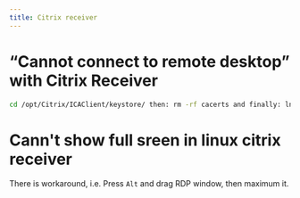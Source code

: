 ```yaml
---
title: Citrix receiver
---
```


# “Cannot connect to remote desktop” with Citrix Receiver

```bash
cd /opt/Citrix/ICAClient/keystore/ then: rm -rf cacerts and finally: ln -s /etc/ssl/certs cacerts
```

# Cann't show full sreen in linux citrix receiver
There is workaround, i.e. Press `Alt` and drag RDP window, then maximum it.
